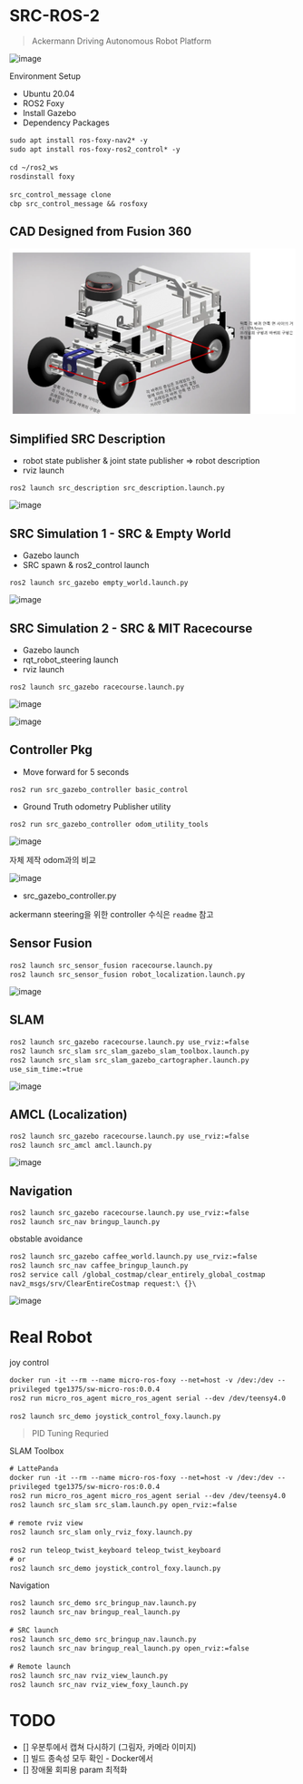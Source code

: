 # SRC-ROS-2

> Ackermann Driving Autonomous Robot Platform 

![image](./img/src2.gif)

Environment Setup 

* Ubuntu 20.04
* ROS2 Foxy
* Install Gazebo
* Dependency Packages

```
sudo apt install ros-foxy-nav2* -y
sudo apt install ros-foxy-ros2_control* -y

cd ~/ros2_ws
rosdinstall foxy

src_control_message clone
cbp src_control_message && rosfoxy
```

## CAD Designed from Fusion 360

![image](./img/src_cad.jpg)

## Simplified SRC Description

* robot state publisher & joint state publisher => robot description
* rviz launch

```
ros2 launch src_description src_description.launch.py   
```

![image](https://user-images.githubusercontent.com/12381733/164446136-6d672a84-7492-4b1e-980c-d7bd01c17c86.png)

## SRC Simulation 1 - SRC & Empty World

* Gazebo launch
* SRC spawn & ros2_control launch

```
ros2 launch src_gazebo empty_world.launch.py
```

![image](./img/src_gazebo.gif)

## SRC Simulation 2 - SRC & MIT Racecourse

* Gazebo launch
* rqt_robot_steering launch
* rviz launch

```
ros2 launch src_gazebo racecourse.launch.py
```

![image](https://user-images.githubusercontent.com/12381733/164447235-754808f0-bf47-4b63-88f7-92846a81f026.png)

![image](https://user-images.githubusercontent.com/12381733/164447257-73ab6f38-aade-4d16-ae4b-35b3d4aff65c.png)

## Controller Pkg

* Move forward for 5 seconds

```
ros2 run src_gazebo_controller basic_control
```

* Ground Truth odometry Publisher utility

```
ros2 run src_gazebo_controller odom_utility_tools
```

![image](https://user-images.githubusercontent.com/12381733/164449881-4698ee8c-9185-4960-b453-120f7869efbc.png)

자체 제작 odom과의 비교

![image](https://user-images.githubusercontent.com/12381733/164452303-43e9c5e3-2a31-41e1-94ba-0d0e6cd96adb.png)

* src_gazebo_controller.py

ackermann steering을 위한 controller 수식은 `readme` 참고

## Sensor Fusion

```
ros2 launch src_sensor_fusion racecourse.launch.py
ros2 launch src_sensor_fusion robot_localization.launch.py
```

![image](https://user-images.githubusercontent.com/12381733/164702848-1e41dbc1-b5d5-4dca-b10c-0409ef716bf5.png)

## SLAM

```
ros2 launch src_gazebo racecourse.launch.py use_rviz:=false
ros2 launch src_slam src_slam_gazebo_slam_toolbox.launch.py 
ros2 launch src_slam src_slam_gazebo_cartographer.launch.py use_sim_time:=true
```

![image](https://user-images.githubusercontent.com/12381733/164704324-b26fb411-e78a-4c69-90b6-bceed81d3976.png)

## AMCL (Localization)

```
ros2 launch src_gazebo racecourse.launch.py use_rviz:=false
ros2 launch src_amcl amcl.launch.py
```

![image](https://user-images.githubusercontent.com/12381733/164706444-f65bbe6a-73aa-441f-abb7-a1ce057123d4.png)

## Navigation 

```
ros2 launch src_gazebo racecourse.launch.py use_rviz:=false
ros2 launch src_nav bringup_launch.py
```

obstable avoidance

```
ros2 launch src_gazebo caffee_world.launch.py use_rviz:=false
ros2 launch src_nav caffee_bringup_launch.py 
ros2 service call /global_costmap/clear_entirely_global_costmap nav2_msgs/srv/ClearEntireCostmap request:\ {}\
```

![image](https://user-images.githubusercontent.com/12381733/164715379-02655e8b-58b4-48e4-a09c-c5f4a97fdef4.png)

# Real Robot

joy control 

```
docker run -it --rm --name micro-ros-foxy --net=host -v /dev:/dev --privileged tge1375/sw-micro-ros:0.0.4
ros2 run micro_ros_agent micro_ros_agent serial --dev /dev/teensy4.0

ros2 launch src_demo joystick_control_foxy.launch.py
```

> PID Tuning Requried

SLAM Toolbox

```
# LattePanda
docker run -it --rm --name micro-ros-foxy --net=host -v /dev:/dev --privileged tge1375/sw-micro-ros:0.0.4
ros2 run micro_ros_agent micro_ros_agent serial --dev /dev/teensy4.0
ros2 launch src_slam src_slam.launch.py open_rviz:=false

# remote rviz view
ros2 launch src_slam only_rviz_foxy.launch.py

ros2 run teleop_twist_keyboard teleop_twist_keyboard 
# or
ros2 launch src_demo joystick_control_foxy.launch.py
```

Navigation

```
ros2 launch src_demo src_bringup_nav.launch.py
ros2 launch src_nav bringup_real_launch.py

# SRC launch
ros2 launch src_demo src_bringup_nav.launch.py
ros2 launch src_nav bringup_real_launch.py open_rviz:=false

# Remote launch
ros2 launch src_nav rviz_view_launch.py
ros2 launch src_nav rviz_view_foxy_launch.py
```

# TODO
- [] 우분투에서 캡쳐 다시하기 (그림자, 카메라 이미지)
- [] 빌드 종속성 모두 확인 - Docker에서
- [] 장애물 회피용 param 최적화
